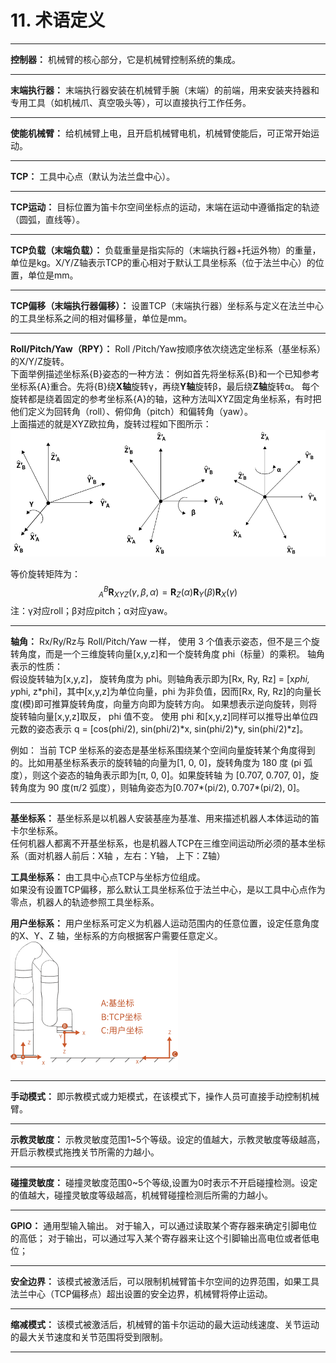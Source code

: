 # 11. 术语定义

***
**控制器：** 机械臂的核心部分，它是机械臂控制系统的集成。 

***
**末端执行器：** 末端执行器安装在机械臂手腕（末端）的前端，用来安装夹持器和专用工具（如机械爪、真空吸头等），可以直接执行工作任务。  
***
**使能机械臂：** 给机械臂上电，且开启机械臂电机，机械臂使能后，可正常开始运动。  
***
**TCP：** 工具中心点（默认为法兰盘中心）。  
***
**TCP运动：** 目标位置为笛卡尔空间坐标点的运动，末端在运动中遵循指定的轨迹（圆弧，直线等）。  
***
**TCP负载（末端负载）：** 负载重量是指实际的（末端执行器+托运外物）的重量，单位是kg。X/Y/Z轴表示TCP的重心相对于默认工具坐标系（位于法兰中心）的位置，单位是mm。  
***
**TCP偏移（末端执行器偏移）：** 设置TCP（末端执行器）坐标系与定义在法兰中心的工具坐标系之间的相对偏移量，单位是mm。 
***
**Roll/Pitch/Yaw（RPY）：** Roll /Pitch/Yaw按顺序依次绕选定坐标系（基坐标系）的X/Y/Z旋转。  
下面举例描述坐标系{B}姿态的一种方法：
例如首先将坐标系{B}和一个已知参考坐标系{A}重合。先将{B}绕**X轴**旋转γ，再绕**Y轴**旋转β，最后绕**Z轴**旋转α。
每个旋转都是绕着固定的参考坐标系{A}的轴，这种方法叫XYZ固定角坐标系，有时把他们定义为回转角（roll）、俯仰角（pitch）和偏转角（yaw）。  
上面描述的就是XYZ欧拉角，旋转过程如下图所示：
![](assets/RPY.png)  
  
  等价旋转矩阵为：  
$$ 
{{}^B_A \mathbf{R}_{XYZ}(\gamma, \beta, \alpha) = \mathbf{R}_Z(\alpha)\mathbf{R}_Y(\beta)\mathbf{R}_X(\gamma)}
$$
注：γ对应roll；β对应pitch；α对应yaw。  
***

**轴角：** Rx/Ry/Rz与 Roll/Pitch/Yaw 一样， 使用 3 个值表示姿态，但不是三个旋转角度，而是一个三维旋转向量[x,y,z]和一个旋转角度 phi（标量）的乘积。
轴角表示的性质：  
假设旋转轴为[x,y,z]， 旋转角度为 phi。则轴角表示即为[Rx, Ry, Rz] = [x*phi, y*phi, z*phi]，其中[x,y,z]为单位向量，phi 为非负值，因而[Rx, Ry, Rz]的向量长度(模)即可推算旋转角度，向量方向即为旋转方向。
如果想表示逆向旋转，则将旋转轴向量[x,y,z]取反， phi 值不变。
使用 phi 和[x,y,z]同样可以推导出单位四元数的姿态表示 q = [cos(phi/2), sin(phi/2)*x, sin(phi/2)*y, sin(phi/2)*z]。  

例如：
当前 TCP 坐标系的姿态是基坐标系围绕某个空间向量旋转某个角度得到的。比如用基坐标系表示的旋转轴的向量为[1, 0, 0]，旋转角度为 180 度 (pi 弧度），则这个姿态的轴角表示即为[π, 0, 0]。如果旋转轴
为 [0.707, 0.707, 0]，旋转角度为 90 度(π/2 弧度），则轴角姿态为[0.707*(pi/2), 0.707*(pi/2), 0]。
***
**基坐标系：** 基坐标系是以机器人安装基座为基准、用来描述机器人本体运动的笛卡尔坐标系。  
任何机器人都离不开基坐标系，也是机器人TCP在三维空间运动所必须的基本坐标系（面对机器人前后：X轴 ，左右：Y轴， 上下：Z轴）

**工具坐标系：** 由工具中心点TCP与坐标方位组成。  
如果没有设置TCP偏移，那么默认工具坐标系位于法兰中心，是以工具中心点作为零点，机器人的轨迹参照工具坐标系。  

**用户坐标系：** 用户坐标系可定义为机器人运动范围内的任意位置，设定任意角度的X、Y、Z 轴，坐标系的方向根据客户需要任意定义。
![](assets/coordinate_cn.png)
***
**手动模式：** 即示教模式或力矩模式，在该模式下，操作人员可直接手动控制机械臂。
***
**示教灵敏度：** 示教灵敏度范围1~5个等级。设定的值越大，示教灵敏度等级越高，开启示教模式拖拽关节所需的力越小。
***
**碰撞灵敏度：** 碰撞灵敏度范围0~5个等级,设置为0时表示不开启碰撞检测。设定的值越大，碰撞灵敏度等级越高，机械臂碰撞检测后所需的力越小。
***
**GPIO：** 通用型输入输出。
对于输入，可以通过读取某个寄存器来确定引脚电位的高低；
对于输出，可以通过写入某个寄存器来让这个引脚输出高电位或者低电位；
***
**安全边界：** 该模式被激活后，可以限制机械臂笛卡尔空间的边界范围，如果工具法兰中心（TCP偏移点）超出设置的安全边界，机械臂将停止运动。
***
**缩减模式：** 该模式被激活后，机械臂的笛卡尔运动的最大运动线速度、关节运动的最大关节速度和关节范围将受到限制。
***